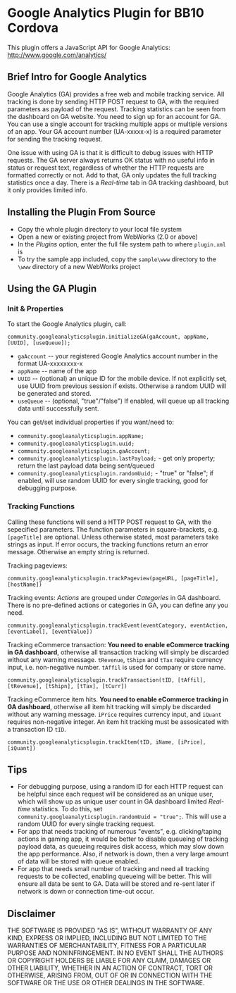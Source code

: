Google Analytics Plugin for BB10 Cordova
==========================================

This plugin offers a JavaScript API for Google Analytics: http://www.google.com/analytics/

## Brief Intro for Google Analytics
Google Analytics (GA) provides a free web and mobile tracking service. All tracking is done by sending HTTP POST request to GA, with the required parameters as payload of the request. Tracking statistics can be seen from the dashboard on GA website. You need to sign up for an account for GA. You can use a single account for tracking multiple apps or multiple versions of an app. Your GA account number (UA-xxxxx-x) is a required parameter for sending the tracking request.

One issue with using GA is that it is difficult to debug issues with HTTP requests. The GA server always returns OK status with no useful info in status or request text, regardless of whether the HTTP requests are formatted correctly or not. Add to that, GA only updates the full tracking statistics once a day. There is a *Real-time* tab in GA tracking dashboard, but it only provides limited info.

## Installing the Plugin From Source
- Copy the whole plugin directory to your local file system
- Open a new or existing project from WebWorks (2.0 or above)
- In the *Plugins* option, enter the full file system path to where `plugin.xml` is
- To try the sample app included, copy the `sample\www` directory to the `\www` directory of a new WebWorks project

## Using the GA Plugin
### Init & Properties
To start the Google Analytics plugin, call:
```
community.googleanalyticsplugin.initializeGA(gaAccount, appName, [UUID], [useQueue]);
```
- `gaAccount` -- your registered Google Analytics account number in the format UA-xxxxxxxx-x
- `appName` -- name of the app
- `UUID` -- (optional) an unique ID for the mobile device. If not explicitly set, use UUID from previous session if exists. Otherwise a random UUID will be generated and stored.
- `useQueue` -- (optional, "true"/"false") If enabled, will queue up all tracking data until successfully sent.

You can get/set individual properties if you want/need to:
- `community.googleanalyticsplugin.appName;`
- `community.googleanalyticsplugin.uuid;`
- `community.googleanalyticsplugin.gaAccount;`
- `community.googleanalyticsplugin.lastPayload;` - get only property; return the last payload data being sent/queued
- `community.googleanalyticsplugin.randomUuid;` - "true" or "false"; if enabled, will use random UUID for every single tracking, good for debugging purpose.


### Tracking Functions
Calling these functions will send a HTTP POST request to GA, with the sepecified parameters. The function parameters in square-brackets, e.g. `[pageTitle]` are optional. Unless otherwise stated, most parameters take strings as input. If error occurs, the tracking functions return an error message. Otherwise an empty string is returned.

Tracking pageviews:
```
community.googleanalyticsplugin.trackPageview(pageURL, [pageTitle], [hostName])
```
Tracking events: *Actions* are grouped under *Categories* in GA dashboard. There is no pre-defined actions or categories in GA, you can define any you need.

```
community.googleanalyticsplugin.trackEvent(eventCategory, eventAction, [eventLabel], [eventValue])
```
Tracking eCommerce transaction: **You need to enable eCommerce tracking in GA dashboard**, otherwise all transaction tracking will simply be discarded without any warning message. `tRevenue`, `tShipn` and `tTax` require currency input, i.e. non-negative number. `tAffil` is used for company or store name.
```
community.googleanalyticsplugin.trackTransaction(tID, [tAffil], [tRevenue], [tShipn], [tTax], [tCurr])
```
Tracking eCommerce item hits. **You need to enable eCommerce tracking in GA dashboard**, otherwise all item hit tracking will simply be discarded without any warning message. `iPrice` requires currency input, and `iQuant` requires non-negative integer. An item hit tracking must be assosicated with a transaction ID `tID`.
```
community.googleanalyticsplugin.trackItem(tID, iName, [iPrice], [iQuant])
```


## Tips
- For debugging purpose, using a random ID for each HTTP request can be helpful since each request will be considered as an unique user, which will show up as unique user count in GA dashboard limited *Real-time* statistics. To do this, set `community.googleanalyticsplugin.randomUuid = "true";`. This will use a random UUID for every single tracking request.
- For app that needs tracking of numerous "events", e.g. clicking/taping actions in gaming app, it would be better to disable queueing of tracking payload data, as queueing requires disk access, which may slow down the app performance. Also, if network is down, then a very large amount of data will be stored with queue enabled.
- For app that needs small number of tracking and need all tracking requests to be collected, enabling queueing will be better. This will ensure all data be sent to GA. Data will be stored and re-sent later if network is down or connection time-out occur.


## Disclaimer

THE SOFTWARE IS PROVIDED "AS IS", WITHOUT WARRANTY OF ANY KIND, EXPRESS OR IMPLIED, INCLUDING BUT NOT LIMITED TO THE WARRANTIES OF MERCHANTABILITY, FITNESS FOR A PARTICULAR PURPOSE AND NONINFRINGEMENT. IN NO EVENT SHALL THE AUTHORS OR COPYRIGHT HOLDERS BE LIABLE FOR ANY CLAIM, DAMAGES OR OTHER LIABILITY, WHETHER IN AN ACTION OF CONTRACT, TORT OR OTHERWISE, ARISING FROM, OUT OF OR IN CONNECTION WITH THE SOFTWARE OR THE USE OR OTHER DEALINGS IN THE SOFTWARE.

